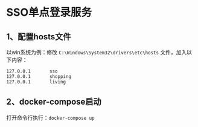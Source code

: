 # SSO单点登录服务

## 1、配置hosts文件  
以win系统为例：修改 `C:\Windows\System32\drivers\etc\hosts` 文件，加入以下内容：
```text
127.0.0.1       sso
127.0.0.1       shopping
127.0.0.1       living
```

## 2、docker-compose启动
打开命令行执行：`docker-compose up`
